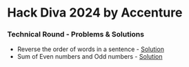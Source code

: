 # Hack Diva 2024 by Accenture

### Technical Round - Problems & Solutions

- Reverse the order of words in a sentence - [Solution](rev_words.py)
- Sum of Even numbers and Odd numbers - [Solution](sum_even_odd.c)
